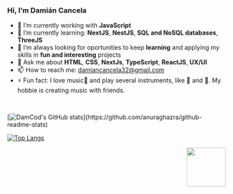### Hi, I’m Damián Cancela

- 🔭 I’m currently working with **JavaScript**
- 🌱 I’m currently learning: **NextJS**, **NestJS**, **SQL and NoSQL databases**, **ThreeJS**
- 🤔 I’m always looking for oportunities to keep **learning** and applying  my skills in **fun and interesting** projects
- 💬 Ask me about **HTML**, **CSS**, **NextJs**, **TypeScript**, **ReactJS**, **UX/UI**
- 📫 How to reach me: [damiancancela32@gmail.com](https://mail.google.com/mail/?view=cm&source=mailto&to=damiancancela32@gmail.com)
- ⚡ Fun fact: I love music:musical_note: and play several instruments, like :drum: and :guitar:. My hobbie is creating music with friends.

<br clear="right"/>

[![DamCod's GitHub stats](https://github-readme-stats.vercel.app/api?username=DamCod&count_private=true&show_icons=true&theme=tokyonight&hide=prs,issues,)](https://github.com/anuraghazra/github-readme-stats)

[![Top Langs](https://github-readme-stats.vercel.app/api/top-langs/?username=anuraghazra&layout=compact&theme=tokyonight)](https://github.com/anuraghazra/github-readme-stats)

<img align="right" height="90" width="90" src="https://c.tenor.com/NrdO5No6MXAAAAAd/dance-infinite-loop.gif">



